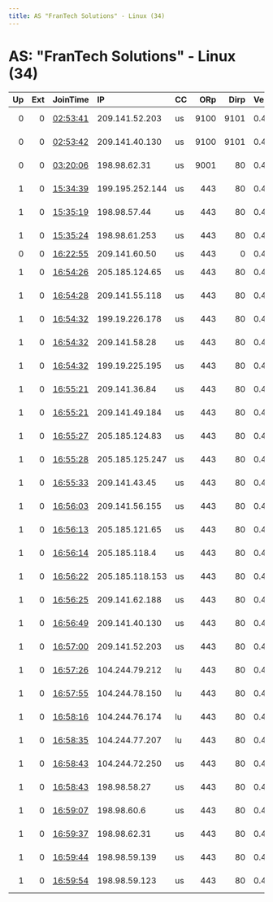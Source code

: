 ```yaml
---
title: AS "FranTech Solutions" - Linux (34)
---
```


# AS: "FranTech Solutions" - Linux (34)

|   Up |   Ext | JoinTime                                                                                            | IP              | CC   |   ORp |   Dirp | Version   | Contact                 | Nickname   |   eFamMembers |
|-----:|------:|:----------------------------------------------------------------------------------------------------|:----------------|:-----|------:|-------:|:----------|:------------------------|:-----------|--------------:|
|    0 |     0 | [02:53:41](https://metrics.torproject.org/rs.html#details/02A29B323ED8F8269BDD2A3B45F406C26E78D20A) | 209.141.52.203  | us   |  9100 |   9101 | 0.4.3.5   | libreguard at protonmai | x18lv      |             1 |
|    0 |     0 | [02:53:42](https://metrics.torproject.org/rs.html#details/77E68553525347067506DA3C0272AEC16701B504) | 209.141.40.130  | us   |  9100 |   9101 | 0.4.3.5   | libreguard at protonmai | x17lv      |             1 |
|    0 |     0 | [03:20:06](https://metrics.torproject.org/rs.html#details/0480A347ABE1FDE2389D6F4BF76BA410C774B20A) | 198.98.62.31    | us   |  9001 |     80 | 0.4.3.5   | libreguard at protonmai | x05ny      |             1 |
|    1 |     0 | [15:34:39](https://metrics.torproject.org/rs.html#details/1A6EF3C5EE9428D74139B0A2B353177E51E91F42) | 199.195.252.144 | us   |   443 |     80 | 0.4.3.5   | libreguard at protonmai | x02ny      |            42 |
|    1 |     0 | [15:35:19](https://metrics.torproject.org/rs.html#details/D2A161C172D86008F969A8021B891445F761F3DC) | 198.98.57.44    | us   |   443 |     80 | 0.4.3.5   | libreguard at protonmai | x07ny      |            42 |
|    1 |     0 | [15:35:24](https://metrics.torproject.org/rs.html#details/9066D124C0BCEA2CD73339C1CC5F2AB3DA8EB273) | 198.98.61.253   | us   |   443 |     80 | 0.4.3.5   | libreguard at protonmai | x08ny      |            42 |
|    0 |     0 | [16:22:55](https://metrics.torproject.org/rs.html#details/57EAB39662732C11B7CFA60C7D2E2518D7FE197A) | 209.141.60.50   | us   |   443 |      0 | 0.4.3.5   | perdirex@gmail.com      | Limos      |             1 |
|    1 |     0 | [16:54:26](https://metrics.torproject.org/rs.html#details/E1C858B12F5D92134E8A82FDBC14E0210788D2AD) | 205.185.124.65  | us   |   443 |     80 | 0.4.3.5   | libreguard at protonmai | x04lv      |            42 |
|    1 |     0 | [16:54:28](https://metrics.torproject.org/rs.html#details/0F4CD8EAEF148DA67B8B94576B7D401F0055A3BC) | 209.141.55.118  | us   |   443 |     80 | 0.4.3.5   | libreguard at protonmai | x03lv      |            42 |
|    1 |     0 | [16:54:32](https://metrics.torproject.org/rs.html#details/62033785BF455A590DE9065101B5E532BC1AB7E0) | 199.19.226.178  | us   |   443 |     80 | 0.4.3.5   | libreguard at protonmai | x05lv      |            42 |
|    1 |     0 | [16:54:32](https://metrics.torproject.org/rs.html#details/92A5814016A8EC4ECE2F4A57A8D0D404053A1911) | 209.141.58.28   | us   |   443 |     80 | 0.4.3.5   | libreguard at protonmai | x02lv      |            42 |
|    1 |     0 | [16:54:32](https://metrics.torproject.org/rs.html#details/C44F9D59701F1238C7F5CC3007BF8202341F3D72) | 199.19.225.195  | us   |   443 |     80 | 0.4.3.5   | libreguard at protonmai | x01lv      |            42 |
|    1 |     0 | [16:55:21](https://metrics.torproject.org/rs.html#details/5925E2CF85B8CEFAC02B491BFFF365956C34692F) | 209.141.36.84   | us   |   443 |     80 | 0.4.3.5   | libreguard at protonmai | x07lv      |            42 |
|    1 |     0 | [16:55:21](https://metrics.torproject.org/rs.html#details/E7573D55C5A1F5FC8270AC0CF94FBAEF98EC10B9) | 209.141.49.184  | us   |   443 |     80 | 0.4.3.5   | libreguard at protonmai | x08lv      |            42 |
|    1 |     0 | [16:55:27](https://metrics.torproject.org/rs.html#details/FEFF87059EB80204F8C62B25ADD39C65D98A0D88) | 205.185.124.83  | us   |   443 |     80 | 0.4.3.5   | libreguard at protonmai | x06lv      |            42 |
|    1 |     0 | [16:55:28](https://metrics.torproject.org/rs.html#details/9F7EB66070A430224070C207BB2391A776C3FC55) | 205.185.125.247 | us   |   443 |     80 | 0.4.3.5   | libreguard at protonmai | x09lv      |            42 |
|    1 |     0 | [16:55:33](https://metrics.torproject.org/rs.html#details/469298BF4C0C5F7BC5AB0D36D4D2AA85E4559FB2) | 209.141.43.45   | us   |   443 |     80 | 0.4.3.5   | libreguard at protonmai | x10lv      |            42 |
|    1 |     0 | [16:56:03](https://metrics.torproject.org/rs.html#details/32A37B5414EE1F12C52A39CFC0934E60E28EDA11) | 209.141.56.155  | us   |   443 |     80 | 0.4.3.5   | libreguard at protonmai | x11lv      |            42 |
|    1 |     0 | [16:56:13](https://metrics.torproject.org/rs.html#details/86F02A145AF624CBA49092496BD7936C145D8E65) | 205.185.121.65  | us   |   443 |     80 | 0.4.3.5   | libreguard at protonmai | x12lv      |            42 |
|    1 |     0 | [16:56:14](https://metrics.torproject.org/rs.html#details/A27D3264995FC8AC6471343BF477DB750EB6D273) | 205.185.118.4   | us   |   443 |     80 | 0.4.3.5   | libreguard at protonmai | x13lv      |            42 |
|    1 |     0 | [16:56:22](https://metrics.torproject.org/rs.html#details/BF177D966B77D51D4409C4BA1B4292769466A1AE) | 205.185.118.153 | us   |   443 |     80 | 0.4.3.5   | libreguard at protonmai | x14lv      |            42 |
|    1 |     0 | [16:56:25](https://metrics.torproject.org/rs.html#details/2C811AF45B7C9EA3E455C7149EA18F9DB075C515) | 209.141.62.188  | us   |   443 |     80 | 0.4.3.5   | libreguard at protonmai | x15lv      |            42 |
|    1 |     0 | [16:56:49](https://metrics.torproject.org/rs.html#details/852E088DDB29E3D81887CCB6697CAC54A00EB491) | 209.141.40.130  | us   |   443 |     80 | 0.4.3.5   | libreguard at protonmai | x17lv      |            42 |
|    1 |     0 | [16:57:00](https://metrics.torproject.org/rs.html#details/16F510AD89DEE2DC82537D568627947871280698) | 209.141.52.203  | us   |   443 |     80 | 0.4.3.5   | libreguard at protonmai | x18lv      |            42 |
|    1 |     0 | [16:57:26](https://metrics.torproject.org/rs.html#details/5DB462E6C73C4787150DFFA18B70C28ABB224A1F) | 104.244.79.212  | lu   |   443 |     80 | 0.4.3.5   | libreguard at protonmai | x01lu      |            42 |
|    1 |     0 | [16:57:55](https://metrics.torproject.org/rs.html#details/8E818C6636A39DE382E2C64CB37CE36384D3F3AB) | 104.244.78.150  | lu   |   443 |     80 | 0.4.3.5   | libreguard at protonmai | x04lu      |            42 |
|    1 |     0 | [16:58:16](https://metrics.torproject.org/rs.html#details/EF9BCF7B4B561C448A0F232D25CE9A4251EE226F) | 104.244.76.174  | lu   |   443 |     80 | 0.4.3.5   | libreguard at protonmai | x05lu      |            42 |
|    1 |     0 | [16:58:35](https://metrics.torproject.org/rs.html#details/6BACB2CAFC4756BA7EB73DA9828634023EB6EE96) | 104.244.77.207  | lu   |   443 |     80 | 0.4.3.5   | libreguard at protonmai | x06lu      |            42 |
|    1 |     0 | [16:58:43](https://metrics.torproject.org/rs.html#details/22269A9C1E5FB1233DE96028B7D61D8274733996) | 104.244.72.250  | us   |   443 |     80 | 0.4.3.5   | libreguard at protonmai | x07lu      |            42 |
|    1 |     0 | [16:58:43](https://metrics.torproject.org/rs.html#details/2800992168602236221216BA0A5650DE8ED1FD20) | 198.98.58.27    | us   |   443 |     80 | 0.4.3.5   | libreguard at protonmai | x01ny      |            42 |
|    1 |     0 | [16:59:07](https://metrics.torproject.org/rs.html#details/8AFDC9C1D241AE2C4D7D15E22C1BF86A0B13CDC4) | 198.98.60.6     | us   |   443 |     80 | 0.4.3.5   | libreguard at protonmai | x03ny      |            42 |
|    1 |     0 | [16:59:37](https://metrics.torproject.org/rs.html#details/D563137ED988DDC7AB78B7E21035BBAA13ED2A29) | 198.98.62.31    | us   |   443 |     80 | 0.4.3.5   | libreguard at protonmai | x05ny      |            42 |
|    1 |     0 | [16:59:44](https://metrics.torproject.org/rs.html#details/8E322BAC41594BF2179E78F4987C700698A19F21) | 198.98.59.139   | us   |   443 |     80 | 0.4.3.5   | libreguard at protonmai | x06ny      |            42 |
|    1 |     0 | [16:59:54](https://metrics.torproject.org/rs.html#details/A7D24D5C6907834D5A852E680420538F624411B6) | 198.98.59.123   | us   |   443 |     80 | 0.4.3.5   | libreguard at protonmai | x04ny      |            42 |

